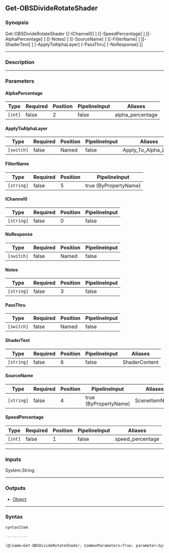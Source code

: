 Get-OBSDivideRotateShader
-------------------------

### Synopsis

Get-OBSDivideRotateShader [[-IChannel0] <string>] [[-SpeedPercentage] <int>] [[-AlphaPercentage] <int>] [[-Notes] <string>] [[-SourceName] <string>] [[-FilterName] <string>] [[-ShaderText] <string>] [-ApplyToAlphaLayer] [-PassThru] [-NoResponse] [<CommonParameters>]

---

### Description

---

### Parameters
#### **AlphaPercentage**

|Type   |Required|Position|PipelineInput|Aliases         |
|-------|--------|--------|-------------|----------------|
|`[int]`|false   |2       |false        |alpha_percentage|

#### **ApplyToAlphaLayer**

|Type      |Required|Position|PipelineInput|Aliases             |
|----------|--------|--------|-------------|--------------------|
|`[switch]`|false   |Named   |false        |Apply_To_Alpha_Layer|

#### **FilterName**

|Type      |Required|Position|PipelineInput        |
|----------|--------|--------|---------------------|
|`[string]`|false   |5       |true (ByPropertyName)|

#### **IChannel0**

|Type      |Required|Position|PipelineInput|
|----------|--------|--------|-------------|
|`[string]`|false   |0       |false        |

#### **NoResponse**

|Type      |Required|Position|PipelineInput|
|----------|--------|--------|-------------|
|`[switch]`|false   |Named   |false        |

#### **Notes**

|Type      |Required|Position|PipelineInput|
|----------|--------|--------|-------------|
|`[string]`|false   |3       |false        |

#### **PassThru**

|Type      |Required|Position|PipelineInput|
|----------|--------|--------|-------------|
|`[switch]`|false   |Named   |false        |

#### **ShaderText**

|Type      |Required|Position|PipelineInput|Aliases      |
|----------|--------|--------|-------------|-------------|
|`[string]`|false   |6       |false        |ShaderContent|

#### **SourceName**

|Type      |Required|Position|PipelineInput        |Aliases      |
|----------|--------|--------|---------------------|-------------|
|`[string]`|false   |4       |true (ByPropertyName)|SceneItemName|

#### **SpeedPercentage**

|Type   |Required|Position|PipelineInput|Aliases         |
|-------|--------|--------|-------------|----------------|
|`[int]`|false   |1       |false        |speed_percentage|

---

### Inputs
System.String

---

### Outputs
* [Object](https://learn.microsoft.com/en-us/dotnet/api/System.Object)

---

### Syntax
```PowerShell
syntaxItem
```
```PowerShell
----------
```
```PowerShell
{@{name=Get-OBSDivideRotateShader; CommonParameters=True; parameter=System.Object[]}}
```
